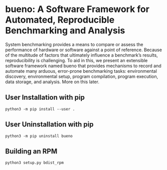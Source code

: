 # bueno: A Software Framework for Automated, Reproducible Benchmarking and Analysis

System benchmarking provides a means to compare or assess the performance of
hardware or software against a point of reference. Because of the multitude of
factors that ultimately influence a benchmark’s results, reproducibility is
challenging. To aid in this, we present an extensible software framework named
bueno that provides mechanisms to record and automate many arduous, error-prone
benchmarking tasks: environmental discovery, environmental setup, program
compilation, program execution, data storage, and analysis. More on this later.

## User Installation with pip
```
python3 -m pip install --user .
```

## User Uninstallation with pip
```
python3 -m pip uninstall bueno
```

## Building an RPM
```
python3 setup.py bdist_rpm
```
